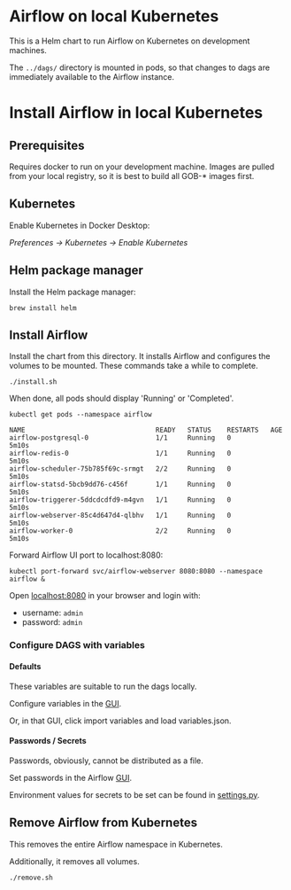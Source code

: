 # Airflow on local Kubernetes

This is a Helm chart to run Airflow on Kubernetes on development machines.

The `../dags/` directory is mounted in pods, so that changes to dags are immediately available to the Airflow instance.

# Install Airflow in local Kubernetes

## Prerequisites

Requires docker to run on your development machine. 
Images are pulled from your local registry, so it is best to build all GOB-* images first. 

## Kubernetes

Enable Kubernetes in Docker Desktop:

*Preferences -> Kubernetes -> Enable Kubernetes*

## Helm package manager

Install the Helm package manager:

```shell
brew install helm
```

## Install Airflow

Install the chart from this directory.
It installs Airflow and configures the volumes to be mounted.
These commands take a while to complete.

```shell
./install.sh
```

When done, all pods should display 'Running' or 'Completed'.

```shell
kubectl get pods --namespace airflow
```

```
NAME                                 READY   STATUS    RESTARTS   AGE
airflow-postgresql-0                 1/1     Running   0          5m10s
airflow-redis-0                      1/1     Running   0          5m10s
airflow-scheduler-75b785f69c-srmgt   2/2     Running   0          5m10s
airflow-statsd-5bcb9dd76-c456f       1/1     Running   0          5m10s
airflow-triggerer-5ddcdcdfd9-m4gvn   1/1     Running   0          5m10s
airflow-webserver-85c4d647d4-qlbhv   1/1     Running   0          5m10s
airflow-worker-0                     2/2     Running   0          5m10s
```

Forward Airflow UI port to localhost:8080:

```shell
kubectl port-forward svc/airflow-webserver 8080:8080 --namespace airflow &
```

Open [localhost:8080](http://localhost:8080) in your browser and login with:

- username: `admin`
- password: `admin`

### Configure DAGS with variables

#### Defaults

These variables are suitable to run the dags locally.

Configure variables in the [GUI](http://localhost:8080/variable/list/).

Or, in that GUI, click import variables and load variables.json.

#### Passwords / Secrets

Passwords, obviously, cannot be distributed as a file. 

Set passwords in the Airflow [GUI](http://localhost:8080/variable/list/).

Environment values for secrets to be set can be found in [settings.py](../dags/benk/settings.py).

## Remove Airflow from Kubernetes
This removes the entire Airflow namespace in Kubernetes.

Additionally, it removes all volumes.

```shell
./remove.sh
```
